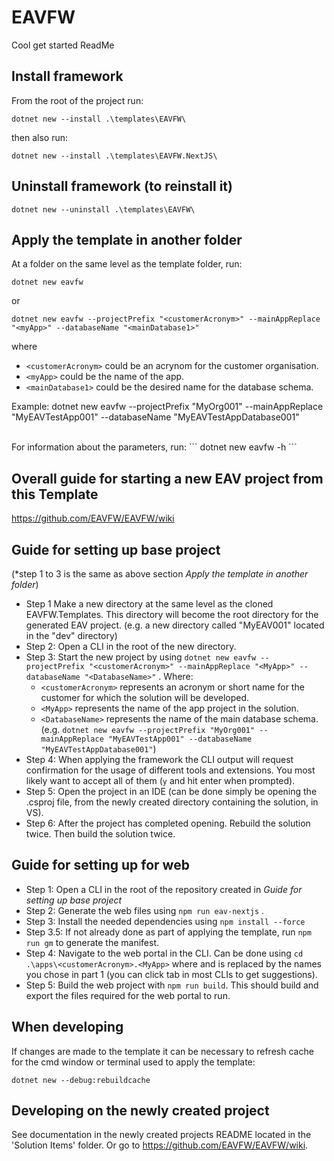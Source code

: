 # EAVFW

Cool get started ReadMe

## Install framework

From the root of the project run:
```
dotnet new --install .\templates\EAVFW\
```
then also run:
```
dotnet new --install .\templates\EAVFW.NextJS\
``` 
## Uninstall framework (to reinstall it)
```
dotnet new --uninstall .\templates\EAVFW\
```


## Apply the template in another folder
At a folder on the same level as the template folder, run:

```
dotnet new eavfw
```

or 

```
dotnet new eavfw --projectPrefix "<customerAcronym>" --mainAppReplace "<myApp>" --databaseName "<mainDatabase1>"
```

where 
- ```<customerAcronym>``` could be an acrynom for the customer organisation. 
- ```<myApp>``` could be the name of the app. 
- ```<mainDatabase1>``` could be the desired name for the database schema.

Example:
dotnet new eavfw --projectPrefix "MyOrg001" --mainAppReplace "MyEAVTestApp001" --databaseName "MyEAVTestAppDatabase001"

<br> 
For information about the parameters, run: 
```
dotnet new eavfw -h
```

## Overall guide for starting a new EAV project from this Template
https://github.com/EAVFW/EAVFW/wiki


## Guide for setting up base project
(*step 1 to 3 is the same as above section _Apply the template in another folder_)
- Step 1 Make a new directory at the same level as the cloned EAVFW.Templates. This directory will become the root directory for the generated EAV project. (e.g. a new directory called "MyEAV001" located in the "dev" directory)
- Step 2: Open a CLI in the root of the new directory.
- Step 3: Start the new project by using ```dotnet new eavfw --projectPrefix "<customerAcronym>" --mainAppReplace "<MyApp>" --databaseName "<DatabaseName>"``` . Where:
    - `<customerAcronym>` represents an acronym or short name for the customer for which the solution will be developed. 
    - `<MyApp>` represents the name of the app project in the solution.
    - `<DatabaseName>` represents the name of the main database schema.
(e.g. ```dotnet new eavfw --projectPrefix "MyOrg001" --mainAppReplace "MyEAVTestApp001" --databaseName "MyEAVTestAppDatabase001"```)
- Step 4: When applying the framework the CLI output will request confirmation for the usage of different tools and extensions. You most likely want to accept all of them (`y` and hit enter when prompted).
- Step 5: Open the project in an IDE (can be done simply be opening the .csproj file, from the newly created directory containing the solution, in VS).
- Step 6: After the project has completed opening. Rebuild the solution twice. Then build the solution twice.


## Guide for setting up for web
- Step 1: Open a CLI in the root of the repository created in _Guide for setting up base project_
- Step 2: Generate the web files using ```npm run eav-nextjs``` .
- Step 3: Install the needed dependencies using ```npm install --force```
- Step 3.5: If not already done as part of applying the template, run ```npm run gm``` to generate the manifest.
- Step 4: Navigate to the web portal in the CLI. Can be done using ```cd .\apps\<customerAcronym>.<MyApp>``` where <customerAcronym> and <MyApp> is replaced by the names you chose in part 1 (you can click tab in most CLIs to get suggestions).
- Step 5: Build the web project with ```npm run build```. This should build and export the files required for the web portal to run.


## When developing
If changes are made to the template it can be necessary to refresh cache for the cmd window or terminal used to apply the template:
```
dotnet new --debug:rebuildcache
```

## Developing on the newly created project
See documentation in the newly created projects README located in the 'Solution Items' folder. Or go to https://github.com/EAVFW/EAVFW/wiki.